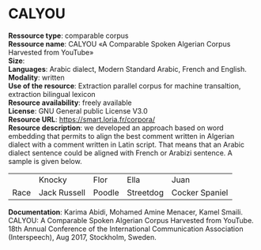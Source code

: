 # <b>CALYOU</b><br>

<b>Ressource type</b>: comparable corpus<br>
<b>Ressource name</b>: CALYOU «A Comparable  Spoken Algerian Corpus Harvested from YouTube»<br>
<b>Size</b>:<br>
<b>Languages</b>: Arabic dialect, Modern Standard Arabic, French and English. <br>
<b>Modality</b>: written <br>
<b>Use of the resource</b>: Extraction parallel corpus for machine transaltion, extraction bilingual lexicon<br>
<b>Resource availability</b>: freely available<br>
<b>License</b>: GNU General public License V3.0<br>
<b>Resource URL</b>: https://smart.loria.fr/corpora/<br>
<b>Resource description</b>: we developed an approach based on word embedding  that permits to align the best comment written in Algerian dialect with a comment written in Latin script. That means that an Arabic dialect sentence could be aligned with French or Arabizi sentence. A sample is given below. <br>

<table>
  <tr>
    <td>&nbsp;</td>
    <td>Knocky</td>
    <td>Flor</td>
    <td>Ella</td>
    <td>Juan</td>
  </tr>
  <tr>
    <td>Race</td>
    <td>Jack Russell</td>
    <td>Poodle</td>
    <td>Streetdog</td>
    <td>Cocker Spaniel</td>
  </tr>

</table>
<b>Documentation</b>: Karima Abidi, Mohamed Amine Menacer, Kamel Smaili. CALYOU: A Comparable Spoken Algerian Corpus Harvested from YouTube. 18th Annual Conference of the International Communication Association (Interspeech), Aug 2017, Stockholm, Sweden.
